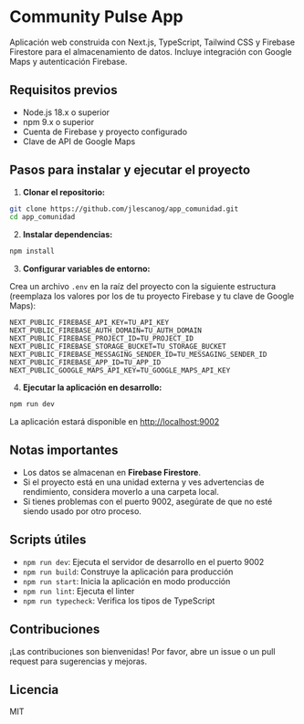 # Community Pulse App

Aplicación web construida con Next.js, TypeScript, Tailwind CSS y Firebase Firestore para el almacenamiento de datos. Incluye integración con Google Maps y autenticación Firebase.

## Requisitos previos

- Node.js 18.x o superior
- npm 9.x o superior
- Cuenta de Firebase y proyecto configurado
- Clave de API de Google Maps

## Pasos para instalar y ejecutar el proyecto

1. **Clonar el repositorio:**

```bash
git clone https://github.com/jlescanog/app_comunidad.git
cd app_comunidad
```

2. **Instalar dependencias:**

```bash
npm install
```

3. **Configurar variables de entorno:**

Crea un archivo `.env` en la raíz del proyecto con la siguiente estructura (reemplaza los valores por los de tu proyecto Firebase y tu clave de Google Maps):

```env
NEXT_PUBLIC_FIREBASE_API_KEY=TU_API_KEY
NEXT_PUBLIC_FIREBASE_AUTH_DOMAIN=TU_AUTH_DOMAIN
NEXT_PUBLIC_FIREBASE_PROJECT_ID=TU_PROJECT_ID
NEXT_PUBLIC_FIREBASE_STORAGE_BUCKET=TU_STORAGE_BUCKET
NEXT_PUBLIC_FIREBASE_MESSAGING_SENDER_ID=TU_MESSAGING_SENDER_ID
NEXT_PUBLIC_FIREBASE_APP_ID=TU_APP_ID
NEXT_PUBLIC_GOOGLE_MAPS_API_KEY=TU_GOOGLE_MAPS_API_KEY
```

4. **Ejecutar la aplicación en desarrollo:**

```bash
npm run dev
```

La aplicación estará disponible en [http://localhost:9002](http://localhost:9002)

## Notas importantes

- Los datos se almacenan en **Firebase Firestore**.
- Si el proyecto está en una unidad externa y ves advertencias de rendimiento, considera moverlo a una carpeta local.
- Si tienes problemas con el puerto 9002, asegúrate de que no esté siendo usado por otro proceso.

## Scripts útiles

- `npm run dev`: Ejecuta el servidor de desarrollo en el puerto 9002
- `npm run build`: Construye la aplicación para producción
- `npm run start`: Inicia la aplicación en modo producción
- `npm run lint`: Ejecuta el linter
- `npm run typecheck`: Verifica los tipos de TypeScript

## Contribuciones

¡Las contribuciones son bienvenidas! Por favor, abre un issue o un pull request para sugerencias y mejoras.

## Licencia

MIT
